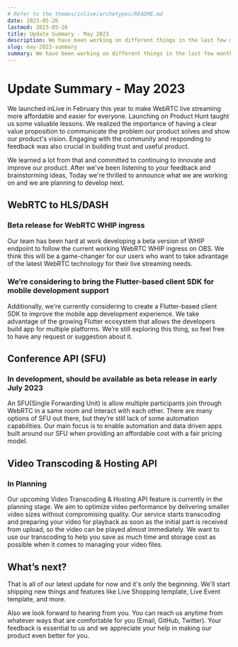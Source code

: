 ```yaml
---
# Refer to the themes/inlive/archetypes/README.md
date: 2023-05-26
lastmod: 2023-05-26
title: Update Summary - May 2023
description: We have been working on different things in the last few months. See what we are working on and we are planning to develop next.
slug: may-2023-summary
summary: We have been working on different things in the last few months. Today, we're thrilled to announce the updates about what we are working on and we are planning to develop next.
---
```


# Update Summary - May 2023

We launched inLive in February this year to make WebRTC live streaming more affordable and easier for everyone. Launching on Product Hunt taught us some valuable lessons. We realized the importance of having a clear value proposition to communicate the problem our product solves and show our product's vision. Engaging with the community and responding to feedback was also crucial in building trust and useful product.

We learned a lot from that and committed to continuing to innovate and improve our product. After we've been listening to your feedback and brainstorming ideas, Today we're thrilled to announce what we are working on and we are planning to develop next.

## WebRTC to HLS/DASH

### Beta release for WebRTC WHIP ingress

Our team has been hard at work developing a beta version of WHIP endpoint to follow the current working WebRTC WHIP ingress on OBS. We think this will be a game-changer for our users who want to take advantage of the latest WebRTC technology for their live streaming needs.

### We’re considering to bring the Flutter-based client SDK for mobile development support

Additionally, we're currently considering to create a Flutter-based client SDK to improve the mobile app development experience. We take advantage of the growing Flutter ecosystem that allows the developers build app for multiple platforms. We’re still exploring this thing, so feel free to have any request or suggestion about it.

## Conference API (SFU)

### In development, should be available as beta release in early July 2023

An SFU(Single Forwarding Unit) is allow multiple participants join through WebRTC in a same room and interact with each other. There are many options of SFU out there, but they’re still lack of some automation capabilities. Our main focus is to enable automation and data driven apps built around our SFU when providing an affordable cost with a fair pricing model.

## Video Transcoding & Hosting API

### In Planning

Our upcoming Video Transcoding & Hosting API feature is currently in the planning stage. We aim to optimize video performance by delivering smaller video sizes without compromising quality. Our service starts transcoding and preparing your video for playback as soon as the initial part is received from upload, so the video can be played almost immediately. We want to use our transcoding to help you save as much time and storage cost as possible when it comes to managing your video files.

## What’s next?

That is all of our latest update for now and it's only the beginning. We'll start shipping new things and features like Live Shopping template, Live Event template, and more.

Also we look forward to hearing from you. You can reach us anytime from whatever ways that are comfortable for you (Email, GitHub, Twitter). Your feedback is essential to us and we appreciate your help in making our product even better for you.
